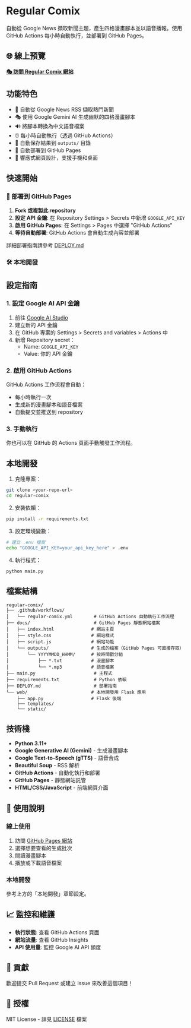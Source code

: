 # Regular Comix

自動從 Google News 擷取新聞主題，產生四格漫畫腳本並以語音播報。使用 GitHub Actions 每小時自動執行，並部署到 GitHub Pages。

## 🌐 線上預覽

**[🎭 訪問 Regular Comix 網站](https://YOUR_USERNAME.github.io/regular-comix/)**

## 功能特色

- 📰 自動從 Google News RSS 擷取熱門新聞
- 🎭 使用 Google Gemini AI 生成幽默的四格漫畫腳本
- 🔊 將腳本轉換為中文語音檔案
- ⏰ 每小時自動執行（透過 GitHub Actions）
- 📁 自動保存結果到 `outputs/` 目錄
- 🚀 自動部署到 GitHub Pages
- 📱 響應式網頁設計，支援手機和桌面

## 快速開始

### 🚀 部署到 GitHub Pages

1. **Fork 或複製此 repository**
2. **設定 API 金鑰**: 在 Repository Settings > Secrets 中新增 `GOOGLE_API_KEY`
3. **啟用 GitHub Pages**: 在 Settings > Pages 中選擇 "GitHub Actions"
4. **等待自動部署**: GitHub Actions 會自動生成內容並部署

詳細部署指南請參考 [DEPLOY.md](DEPLOY.md)

### 🛠️ 本地開發

## 設定指南

### 1. 設定 Google AI API 金鑰

1. 前往 [Google AI Studio](https://makersuite.google.com/app/apikey)
2. 建立新的 API 金鑰
3. 在 GitHub 專案的 Settings > Secrets and variables > Actions 中
4. 新增 Repository secret：
   - Name: `GOOGLE_API_KEY`
   - Value: 你的 API 金鑰

### 2. 啟用 GitHub Actions

GitHub Actions 工作流程會自動：
- 每小時執行一次
- 生成新的漫畫腳本和語音檔案
- 自動提交並推送到 repository

### 3. 手動執行

你也可以在 GitHub 的 Actions 頁面手動觸發工作流程。

## 本地開發

1. 克隆專案：
```bash
git clone <your-repo-url>
cd regular-comix
```

2. 安裝依賴：
```bash
pip install -r requirements.txt
```

3. 設定環境變數：
```bash
# 建立 .env 檔案
echo "GOOGLE_API_KEY=your_api_key_here" > .env
```

4. 執行程式：
```bash
python main.py
```

## 檔案結構

```
regular-comix/
├── .github/workflows/
│   └── regular-comix.yml        # GitHub Actions 自動執行工作流程
├── docs/                        # GitHub Pages 靜態網站檔案
│   ├── index.html              # 網站主頁
│   ├── style.css               # 網站樣式
│   ├── script.js               # 網站功能
│   └── outputs/                # 生成的檔案（GitHub Pages 可直接存取）
│       └── YYYYMMDD_HHMM/      # 按時間戳分組
│           ├── *.txt           # 漫畫腳本
│           └── *.mp3           # 語音檔案
├── main.py                      # 主程式
├── requirements.txt             # Python 依賴
├── DEPLOY.md                    # 部署指南
└── web/                        # 本地開發用 Flask 應用
    ├── app.py                  # Flask 後端
    ├── templates/
    └── static/
```

## 技術棧

- **Python 3.11+**
- **Google Generative AI (Gemini)** - 生成漫畫腳本
- **Google Text-to-Speech (gTTS)** - 語音合成
- **Beautiful Soup** - RSS 解析
- **GitHub Actions** - 自動化執行和部署
- **GitHub Pages** - 靜態網站託管
- **HTML/CSS/JavaScript** - 前端網頁介面

## 🎯 使用說明

### 線上使用

1. 訪問 [GitHub Pages 網站](https://YOUR_USERNAME.github.io/regular-comix/)
2. 選擇想要查看的生成批次
3. 閱讀漫畫腳本
4. 播放或下載語音檔案

### 本地開發

參考上方的「本地開發」章節設定。

## 📈 監控和維護

- **執行狀態**: 查看 GitHub Actions 頁面
- **網站流量**: 查看 GitHub Insights
- **API 使用量**: 監控 Google AI API 額度

## 🤝 貢獻

歡迎提交 Pull Request 或建立 Issue 來改善這個項目！

## 📄 授權

MIT License - 詳見 [LICENSE](LICENSE) 檔案
